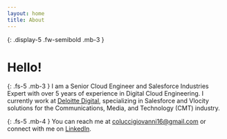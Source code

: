 ```yaml
---
layout: home
title: About
---
```


{: .display-5 .fw-semibold .mb-3 }
# Hello!

{: .fs-5 .mb-3 }
I am a Senior Cloud Engineer and Salesforce Industries Expert with over 5 years of experience in Digital Cloud Engineering. I currently work at [Deloitte Digital](https://www.deloittedigital.com), specializing in Salesforce and Vlocity solutions for the Communications, Media, and Technology (CMT) industry.

{: .fs-5 .mb-4 }
You can reach me at [coluccigiovanni16@gmail.com](mailto:coluccigiovanni16@gmail.com) or connect with me on [LinkedIn](https://www.linkedin.com/in/coluccigiovanni16).
